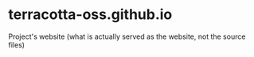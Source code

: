 # terracotta-oss.github.io
Project's website (what is actually served as the website, not the source files)

